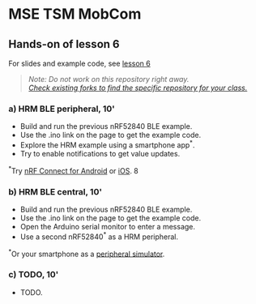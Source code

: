 # MSE TSM MobCom
## Hands-on of lesson 6
For slides and example code, see [lesson 6](../../../mse-tsm-mobcom/blob/master/06/README.md)

> *Note: Do not work on this repository right away.*<br/>
> *[Check existing forks to find the specific repository for your class.](../../network/members)*

### a) HRM BLE peripheral, 10'
* Build and run the previous nRF52840 BLE example.
* Use the .ino link on the page to get the example code.
* Explore the HRM example using a smartphone app<sup>*</sup>.
* Try to enable notifications to get value updates.

<sup>*</sup>Try [nRF Connect for Android](https://play.google.com/store/apps/details?id=no.nordicsemi.android.mcp) or [iOS](https://apps.apple.com/us/app/nrf-connect/id1054362403). 8

### b) HRM BLE central, 10'
* Build and run the previous nRF52840 BLE example.
* Use the .ino link on the page to get the example code.
* Open the Arduino serial monitor to enter a message.
* Use a second nRF52840<sup>*</sup> as a HRM peripheral.

<sup>*</sup>Or your smartphone as a [peripheral simulator](https://play.google.com/store/search?q=BLE%20peripheral%20simulator&c=apps&hl=en_US&gl=US).

### c) TODO, 10'
* TODO.
